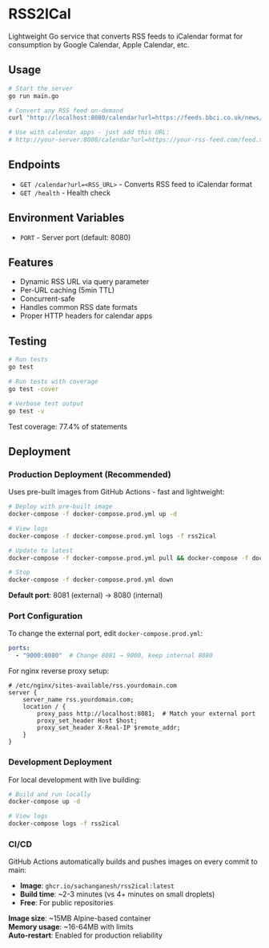 # RSS2ICal

Lightweight Go service that converts RSS feeds to iCalendar format for consumption by Google Calendar, Apple Calendar, etc.

## Usage

```bash
# Start the server
go run main.go

# Convert any RSS feed on-demand
curl "http://localhost:8080/calendar?url=https://feeds.bbci.co.uk/news/rss.xml"

# Use with calendar apps - just add this URL:
# http://your-server:8080/calendar?url=https://your-rss-feed.com/feed.xml
```

## Endpoints

- `GET /calendar?url=<RSS_URL>` - Converts RSS feed to iCalendar format
- `GET /health` - Health check

## Environment Variables

- `PORT` - Server port (default: 8080)

## Features

- Dynamic RSS URL via query parameter
- Per-URL caching (5min TTL)
- Concurrent-safe
- Handles common RSS date formats  
- Proper HTTP headers for calendar apps

## Testing

```bash
# Run tests
go test

# Run tests with coverage
go test -cover

# Verbose test output
go test -v
```

Test coverage: 77.4% of statements

## Deployment

### Production Deployment (Recommended)

Uses pre-built images from GitHub Actions - fast and lightweight:

```bash
# Deploy with pre-built image
docker-compose -f docker-compose.prod.yml up -d

# View logs
docker-compose -f docker-compose.prod.yml logs -f rss2ical

# Update to latest
docker-compose -f docker-compose.prod.yml pull && docker-compose -f docker-compose.prod.yml up -d

# Stop
docker-compose -f docker-compose.prod.yml down
```

**Default port**: 8081 (external) → 8080 (internal)

### Port Configuration

To change the external port, edit `docker-compose.prod.yml`:
```yaml
ports:
  - "9000:8080"  # Change 8081 → 9000, keep internal 8080
```

For nginx reverse proxy setup:
```nginx
# /etc/nginx/sites-available/rss.yourdomain.com
server {
    server_name rss.yourdomain.com;
    location / {
        proxy_pass http://localhost:8081;  # Match your external port
        proxy_set_header Host $host;
        proxy_set_header X-Real-IP $remote_addr;
    }
}
```

### Development Deployment

For local development with live building:

```bash
# Build and run locally
docker-compose up -d

# View logs
docker-compose logs -f rss2ical
```

### CI/CD

GitHub Actions automatically builds and pushes images on every commit to main:
- **Image**: `ghcr.io/sachanganesh/rss2ical:latest`
- **Build time**: ~2-3 minutes (vs 4+ minutes on small droplets)
- **Free**: For public repositories

**Image size**: ~15MB Alpine-based container  
**Memory usage**: ~16-64MB with limits  
**Auto-restart**: Enabled for production reliability 
